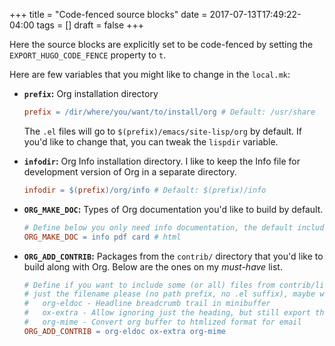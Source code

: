 +++
title = "Code-fenced source blocks"
date = 2017-07-13T17:49:22-04:00
tags = []
draft = false
+++

Here the source blocks are explicitly set to be code-fenced by setting
the `EXPORT_HUGO_CODE_FENCE` property to `t`.

Here are few variables that you might like to change in the `local.mk`:

-   **`prefix`:** Org installation directory

    ```makefile
    prefix = /dir/where/you/want/to/install/org # Default: /usr/share
    ```

    The `.el` files will go to `$(prefix)/emacs/site-lisp/org` by
                 default. If you'd like to change that, you can tweak the
                 `lispdir` variable.
-   **`infodir`:** Org Info installation directory. I like to keep the
    Info file for development version of Org in a separate
    directory.

    ```makefile
    infodir = $(prefix)/org/info # Default: $(prefix)/info
    ```
-   **`ORG_MAKE_DOC`:** Types of Org documentation you'd like to build by
    default.

    ```makefile
    # Define below you only need info documentation, the default includes html and pdf
    ORG_MAKE_DOC = info pdf card # html
    ```
-   **`ORG_ADD_CONTRIB`:** Packages from the `contrib/` directory that
    you'd like to build along with Org. Below are the ones on my
    _must-have_ list.

    ```makefile
    # Define if you want to include some (or all) files from contrib/lisp
    # just the filename please (no path prefix, no .el suffix), maybe with globbing
    #   org-eldoc - Headline breadcrumb trail in minibuffer
    #   ox-extra - Allow ignoring just the heading, but still export the body of those headings
    #   org-mime - Convert org buffer to htmlized format for email
    ORG_ADD_CONTRIB = org-eldoc ox-extra org-mime
    ```

<!--listend-->
